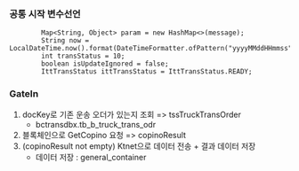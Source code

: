 
### 공통 시작 변수선언

```
        Map<String, Object> param = new HashMap<>(message);
        String now = LocalDateTime.now().format(DateTimeFormatter.ofPattern("yyyyMMddHHmmss"));
        int transStatus = 10;
        boolean isUpdateIgnored = false;
        IttTransStatus ittTransStatus = IttTransStatus.READY;
```

### GateIn
1. docKey로 기존 운송 오더가 있는지 조회 => tssTruckTransOrder
	- bctransdbx.tb_b_truck_trans_odr
2. 블록체인으로 GetCopino 요청 => copinoResult
3. (copinoResult not empty) Ktnet으로 데이터 전송 + 결과 데이터 저장
	- 데이터 저장 : general_container
